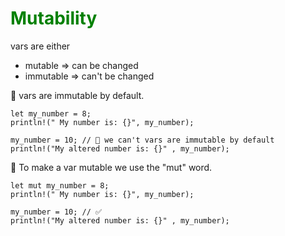 # <font color="green">Mutability</font>

vars are either

- mutable => can be changed
- immutable => can't be changed

🚀 vars are immutable by default.

```
let my_number = 8;
println!(" My number is: {}", my_number);

my_number = 10; // 🛑 we can't vars are immutable by default
println!("My altered number is: {}" , my_number);
```

🚀 To make a var mutable we use the "mut" word.

```
let mut my_number = 8;
println!(" My number is: {}", my_number);

my_number = 10; // ✅
println!("My altered number is: {}" , my_number);
```
